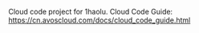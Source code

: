 Cloud code project for 1haolu. Cloud Code Guide: https://cn.avoscloud.com/docs/cloud_code_guide.html
